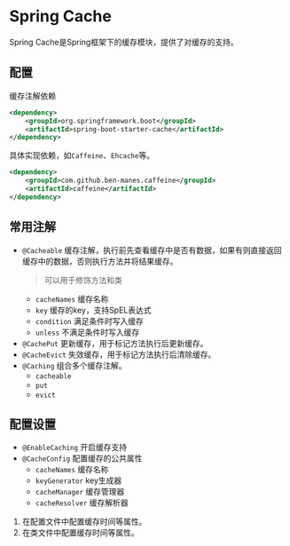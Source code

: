 # Spring Cache

Spring Cache是Spring框架下的缓存模块，提供了对缓存的支持。

## 配置

缓存注解依赖

```xml
<dependency>
    <groupId>org.springframework.boot</groupId>
    <artifactId>spring-boot-starter-cache</artifactId>
</dependency>
```

具体实现依赖，如`Caffeine`、`Ehcache`等。

```xml
<dependency>
    <groupId>com.github.ben-manes.caffeine</groupId>
    <artifactId>caffeine</artifactId>
</dependency>
```

## 常用注解

- `@Cacheable` 缓存注解，执行前先查看缓存中是否有数据，如果有则直接返回缓存中的数据，否则执行方法并将结果缓存。
  > 可以用于修饰方法和类
  - `cacheNames` 缓存名称
  - `key` 缓存的key，支持SpEL表达式
  - `condition` 满足条件时写入缓存
  - `unless` 不满足条件时写入缓存
- `@CachePut` 更新缓存，用于标记方法执行后更新缓存。
- `@CacheEvict` 失效缓存，用于标记方法执行后清除缓存。
- `@Caching` 组合多个缓存注解。
  - `cacheable`
  - `put`
  - `evict`

## 配置设置

- `@EnableCaching` 开启缓存支持
- `@CacheConfig` 配置缓存的公共属性
  - `cacheNames` 缓存名称
  - `keyGenerator` key生成器
  - `cacheManager` 缓存管理器
  - `cacheResolver` 缓存解析器

1. 在配置文件中配置缓存时间等属性。
2. 在类文件中配置缓存时间等属性。
